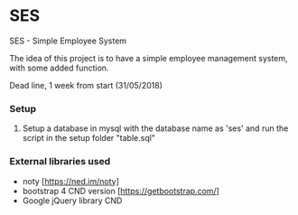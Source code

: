 # SES
SES - Simple Employee System

The idea of this project is to have a simple employee management system, with some added function.

Dead line, 1 week from start (31/05/2018)

### Setup
1. Setup a database in mysql with the database name as 'ses' and run the script in the setup folder "table.sql"

### External libraries used
+ noty [https://ned.im/noty]
+ bootstrap 4 CND version [https://getbootstrap.com/]
+ Google jQuery library CND